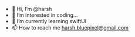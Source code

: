 - 👋 Hi, I’m @harsh
- 👀 I’m interested in coding...
- 🌱 I’m currently learning swiftUI
- 📫 How to reach me harsh.bluepixel@gmail.com

<!---
harshbluepixel/harshbluepixel is a ✨ special ✨ repository because its `README.md` (this file) appears on your GitHub profile.
You can click the Preview link to take a look at your changes.
--->
